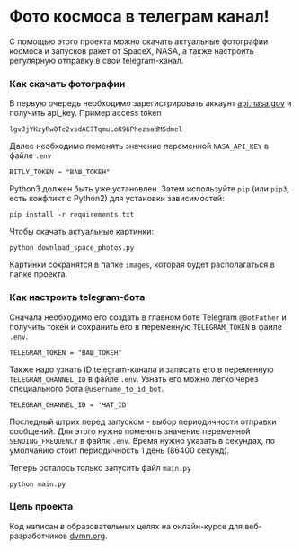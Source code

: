# Фото космоса в телеграм канал!

С помощью этого проекта можно скачать актуальные фотографии космоса и запусков ракет от SpaceX, NASA, а также настроить регулярную отправку в свой telegram-канал.

### Как скачать фотографии

В первую очередь необходимо зарегистрировать аккаунт [api.nasa.gov](https://api.nasa.gov/) и получить api_key. 
Пример access token
```
lgvJjYKzyRw8Tc2vsdAC7TqmuLoK96PhezsadMSdmcl
```
Далее необходимо поменять значение переменной `NASA_API_KEY` в файле `.env`
```
BITLY_TOKEN = "ВАШ_ТОКЕН"
```


Python3 должен быть уже установлен. 
Затем используйте `pip` (или `pip3`, есть конфликт с Python2) для установки зависимостей:
```
pip install -r requirements.txt
```

Чтобы скачать актуальные картинки:
```
python download_space_photos.py
```

Картинки сохранятся в папке `images`, которая будет располагаться в папке проекта.

### Как настроить telegram-бота

Сначала необходимо его создать в главном боте Telegram `@BotFather` и получить токен и сохранить его в переменную `TELEGRAM_TOKEN` в файле `.env`.
```
TELEGRAM_TOKEN = "ВАШ_ТОКЕН"
```

Также надо узнать ID telegram-канала и записать его в переменную `TELEGRAM_CHANNEL_ID` в файле `.env`.
Узнать его можно легко через специального бота `@username_to_id_bot`.
```
TELEGRAM_CHANNEL_ID = 'ЧАТ_ID'
```

Последный штрих перед запуском - выбор периодичности отправки сообщений. Для этого нужно поменять значение переменной `SENDING_FREQUENCY` в файлк `.env`. Время нужно указать в секундах, по умолчанию стоит периодичность 1 день (86400 секунд).


Теперь осталось только запусить файл `main.py`
```
python main.py
```


### Цель проекта

Код написан в образовательных целях на онлайн-курсе для веб-разработчиков [dvmn.org](https://dvmn.org/).